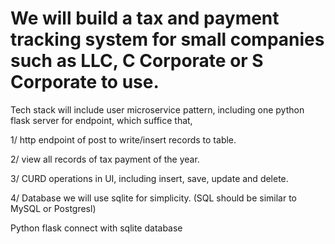 # We will build a tax and payment tracking system for small companies such as LLC, C Corporate or S Corporate to use.

Tech stack will include user microservice pattern, including one python flask server for endpoint, which suffice that,

1/ http endpoint of post to write/insert records to table.

2/ view all records of tax payment of the year.

3/ CURD operations in UI, including insert, save, update and delete.

4/ Database we will use sqlite for simplicity. (SQL should be similar to MySQL or Postgresl)

Python flask connect with sqlite database
